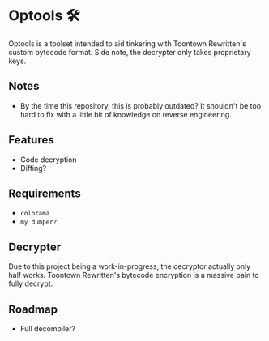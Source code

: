 # Optools :hammer_and_wrench:
Optools is a toolset intended to aid tinkering with Toontown Rewritten's custom bytecode format.
Side note, the decrypter only takes proprietary keys.

## Notes
- By the time this repository, this is probably outdated? It shouldn't be too hard to fix with a little bit of knowledge on reverse engineering.

## Features
- Code decryption
- Diffing?

## Requirements
- `colorama`
- `my dumper?`

## Decrypter
Due to this project being a work-in-progress, the decryptor actually only half works. Toontown Rewritten's bytecode encryption is a massive pain to fully decrypt.

## Roadmap
- Full decompiler?